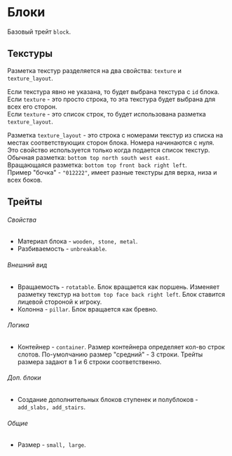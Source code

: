 # Блоки
Базовый трейт `block`.

## Текстуры
Разметка текстур разделяется на два свойства: `texture` и `texture_layout`.

Если текстура явно не указана, то будет выбрана текстура с `id` блока.  
Если `texture` - это просто строка, то эта текстура будет выбрана для всех его сторон.  
Если `texture` - это список строк, то будет использована разметка `texture_layout`.

Разметка `texture_layout` - это строка с номерами текстур из списка на местах соответствующих сторон блока. Номера начинаются с нуля.  
Это свойство используется только когда подается список текстур.  
Обычная разметка: `bottom top north south west east`.  
Вращающаяся разметка: `bottom top front back right left`.  
Пример "бочка" - `"012222"`, имеет разные текстуры для верха, низа и всех боков.

## Трейты
###### Свойства
- Материал блока - `wooden, stone, metal`.
- Разбиваемость - `unbreakable`.
###### Внешний вид
- Вращаемость - `rotatable`. Блок вращается как поршень. Изменяет разметку текстур на `bottom top face back right left`. Блок ставится лицевой стороной к игроку.
- Колонна - `pillar`. Блок вращается как бревно.
###### Логика
- Контейнер - `container`. Размер контейнера определяет кол-во строк слотов. По-умолчанию размер "средний" - 3 строки. Трейты размера задают в 1 и 6 строки соответственно.
###### Доп. блоки
- Создание дополнительных блоков ступенек и полублоков - `add_slabs, add_stairs`.
###### Общие
- Размер - `small, large`.